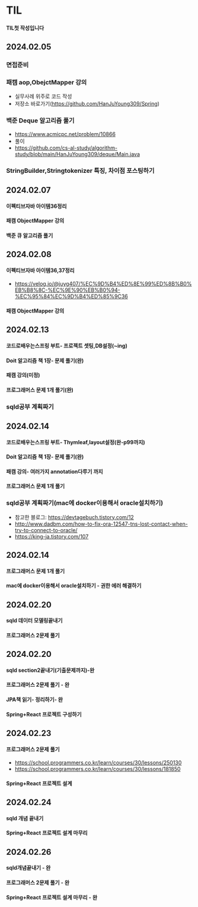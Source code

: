 # TIL

#### TIL첫 작성입니다

## 2024.02.05
### 면접준비
### 패캠 aop,ObejctMapper 강의
- 실무사례 위주로 코드 작성
- 저장소 바로가기(https://github.com/HanJuYoung309/Spring)
###  백준 Deque 알고리즘 풀기
- https://www.acmicpc.net/problem/10866
- 풀이
- https://github.com/cs-al-study/algorithm-study/blob/main/HanJuYoung309/deque/Main.java
###  StringBuilder,Stringtokenizer 특징, 차이점 포스팅하기

## 2024.02.07
#### 이펙티브자바 아이템36정리
#### 패캠 ObjectMapper 강의
#### 백준 큐 알고리즘 풀기


## 2024.02.08
#### 이펙티브자바 아이템36,37정리
- https://velog.io/@juyg407/%EC%9D%B4%ED%8E%99%ED%8B%B0%EB%B8%8C-%EC%9E%90%EB%B0%94-%EC%95%84%EC%9D%B4%ED%85%9C36
#### 패캠 ObjectMapper 강의

## 2024.02.13
#### 코드로배우는스프링 부트- 프로젝트 셋팅,DB설정(~ing)
#### Doit 알고리즘 책 1장- 문제 풀기(완)
#### 패캠 강의(미정)
#### 프로그래머스 문제 1개 풀기(완)
### sqld공부 계획짜기

## 2024.02.14
#### 코드로배우는스프링 부트- Thymleaf,layout설정(완-p99까지)
#### Doit 알고리즘 책 1장- 문제 풀기(완)
#### 패캠 강의- 여러가지 annotation다루기 까지
#### 프로그래머스 문제 1개 풀기
### sqld공부 계획짜기(mac에 docker이용해서 oracle설치하기)
- 참고한 블로그: https://devtagebuch.tistory.com/12
- http://www.dadbm.com/how-to-fix-ora-12547-tns-lost-contact-when-try-to-connect-to-oracle/
- https://king-ja.tistory.com/107

## 2024.02.14
#### 프로그래머스 문제 1개 풀기
#### mac에 docker이용해서 oracle설치하기 - 권한 에러 해결하기

## 2024.02.20
#### sqld 데이터 모델링끝내기
#### 프로그래머스 2문제 풀기

## 2024.02.20
#### sqld section2끝내기(기출문제까지)-완
#### 프로그래머스 2문제 풀기 - 완
#### JPA책 읽기- 정리하기- 완
#### Spring+React 프로젝트 구성하기

## 2024.02.23
#### 프로그래머스 2문제 풀기 
- https://school.programmers.co.kr/learn/courses/30/lessons/250130
- https://school.programmers.co.kr/learn/courses/30/lessons/181850
#### Spring+React 프로젝트 설계

## 2024.02.24
#### sqld 개념 끝내기
#### Spring+React 프로젝트 설계 마무리

## 2024.02.26
#### sqld개념끝내기 - 완
#### 프로그래머스 2문제 풀기 - 완
#### Spring+React 프로젝트 설계 마무리 - 완
